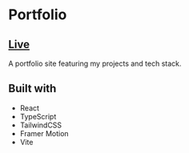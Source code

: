 # Portfolio

## [Live](https://ccolds-portfolio.netlify.app/)

A portfolio site featuring my projects and tech stack.

## Built with
- React
- TypeScript
- TailwindCSS
- Framer Motion
- Vite
